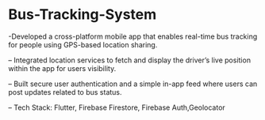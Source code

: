 # Bus-Tracking-System
-Developed a cross-platform mobile app that enables real-time bus tracking for people using GPS-based location sharing.

– Integrated location services to fetch and display the driver’s live position within the app for users visibility.

– Built secure user authentication and a simple in-app feed where users can post updates related to bus status.

– Tech Stack: Flutter, Firebase Firestore, Firebase Auth,Geolocator

